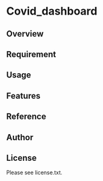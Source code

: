 # Covid_dashboard 

## Overview


## Requirement


## Usage


## Features


## Reference


## Author


## License

Please see license.txt.
